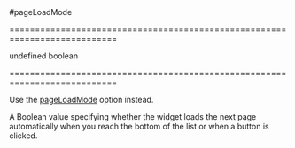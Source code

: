 <!--**
/*-------------------------------------------
    Auto-generated file. Do not modify.
-------------------------------------------

**-->
<!--dep-->#pageLoadMode<!--/dep-->
===========================================================================
<!--default-->undefined<!--/default-->
<!--type-->boolean<!--/type-->
===========================================================================

<!--deprecated-->
Use the [pageLoadMode]({basewidgetpath}/Configuration/#pageLoadMode) option instead.
<!--/deprecated-->

<!--shortDescription-->
A Boolean value specifying whether the widget loads the next page automatically when you reach the bottom of the list or when a button is clicked.
<!--/shortDescription-->

<!--fullDescription-->

<!--/fullDescription-->